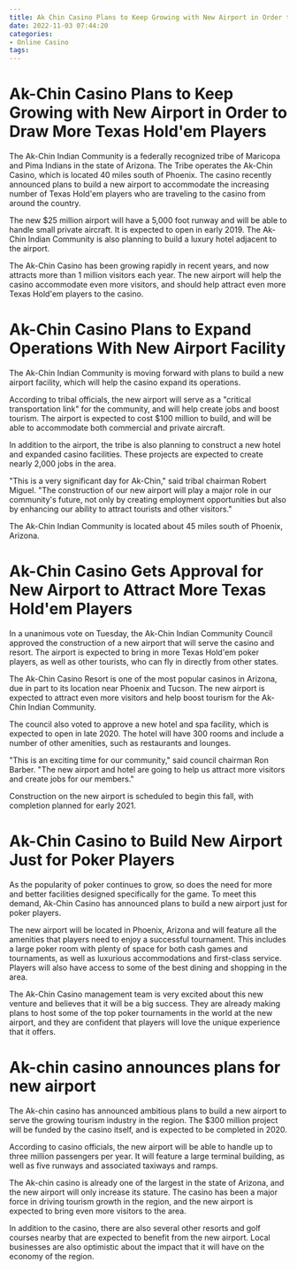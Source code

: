 ```yaml
---
title: Ak Chin Casino Plans to Keep Growing with New Airport in Order to Draw More Texas Hold'em Players 
date: 2022-11-03 07:44:20
categories:
- Online Casino
tags:
---
```



#  Ak-Chin Casino Plans to Keep Growing with New Airport in Order to Draw More Texas Hold'em Players 

The Ak-Chin Indian Community is a federally recognized tribe of Maricopa and Pima Indians in the state of Arizona. The Tribe operates the Ak-Chin Casino, which is located 40 miles south of Phoenix. The casino recently announced plans to build a new airport to accommodate the increasing number of Texas Hold'em players who are traveling to the casino from around the country.

The new $25 million airport will have a 5,000 foot runway and will be able to handle small private aircraft. It is expected to open in early 2019. The Ak-Chin Indian Community is also planning to build a luxury hotel adjacent to the airport.

The Ak-Chin Casino has been growing rapidly in recent years, and now attracts more than 1 million visitors each year. The new airport will help the casino accommodate even more visitors, and should help attract even more Texas Hold'em players to the casino.

#  Ak-Chin Casino Plans to Expand Operations With New Airport Facility 

The Ak-Chin Indian Community is moving forward with plans to build a new airport facility, which will help the casino expand its operations.

According to tribal officials, the new airport will serve as a "critical transportation link" for the community, and will help create jobs and boost tourism. The airport is expected to cost $100 million to build, and will be able to accommodate both commercial and private aircraft.

In addition to the airport, the tribe is also planning to construct a new hotel and expanded casino facilities. These projects are expected to create nearly 2,000 jobs in the area.

"This is a very significant day for Ak-Chin," said tribal chairman Robert Miguel. "The construction of our new airport will play a major role in our community's future, not only by creating employment opportunities but also by enhancing our ability to attract tourists and other visitors."

The Ak-Chin Indian Community is located about 45 miles south of Phoenix, Arizona.

#  Ak-Chin Casino Gets Approval for New Airport to Attract More Texas Hold'em Players 

In a unanimous vote on Tuesday, the Ak-Chin Indian Community Council approved the construction of a new airport that will serve the casino and resort. The airport is expected to bring in more Texas Hold'em poker players, as well as other tourists, who can fly in directly from other states.

The Ak-Chin Casino Resort is one of the most popular casinos in Arizona, due in part to its location near Phoenix and Tucson. The new airport is expected to attract even more visitors and help boost tourism for the Ak-Chin Indian Community.

The council also voted to approve a new hotel and spa facility, which is expected to open in late 2020. The hotel will have 300 rooms and include a number of other amenities, such as restaurants and lounges.

"This is an exciting time for our community," said council chairman Ron Barber. "The new airport and hotel are going to help us attract more visitors and create jobs for our members."

Construction on the new airport is scheduled to begin this fall, with completion planned for early 2021.

#  Ak-Chin Casino to Build New Airport Just for Poker Players 

As the popularity of poker continues to grow, so does the need for more and better facilities designed specifically for the game. To meet this demand, Ak-Chin Casino has announced plans to build a new airport just for poker players.

The new airport will be located in Phoenix, Arizona and will feature all the amenities that players need to enjoy a successful tournament. This includes a large poker room with plenty of space for both cash games and tournaments, as well as luxurious accommodations and first-class service. Players will also have access to some of the best dining and shopping in the area.

The Ak-Chin Casino management team is very excited about this new venture and believes that it will be a big success. They are already making plans to host some of the top poker tournaments in the world at the new airport, and they are confident that players will love the unique experience that it offers.

# Ak-chin casino announces plans for new airport

The Ak-chin casino has announced ambitious plans to build a new airport to serve the growing tourism industry in the region. The $300 million project will be funded by the casino itself, and is expected to be completed in 2020.

According to casino officials, the new airport will be able to handle up to three million passengers per year. It will feature a large terminal building, as well as five runways and associated taxiways and ramps.

The Ak-chin casino is already one of the largest in the state of Arizona, and the new airport will only increase its stature. The casino has been a major force in driving tourism growth in the region, and the new airport is expected to bring even more visitors to the area.

In addition to the casino, there are also several other resorts and golf courses nearby that are expected to benefit from the new airport. Local businesses are also optimistic about the impact that it will have on the economy of the region.